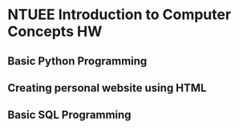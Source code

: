 # NTUEE Introduction to Computer Concepts HW
## Basic Python Programming
## Creating personal website using HTML
## Basic SQL Programming
